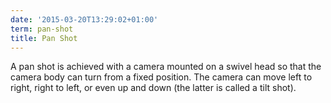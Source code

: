 ```yaml
---
date: '2015-03-20T13:29:02+01:00'
term: pan-shot
title: Pan Shot
---
```


A pan shot is achieved with a camera mounted on a swivel head so that
the camera body can turn from a fixed position.<!--more--> The camera can move
left to right, right to left, or even up and down (the latter is
called a tilt shot).